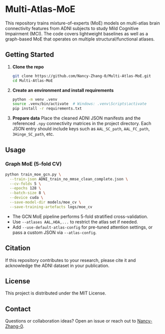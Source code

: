 # Multi-Atlas-MoE

This repository trains mixture-of-experts (MoE) models on multi-atlas brain connectivity features from ADNI subjects to study Mild Cognitive Impairment (MCI). The code covers lightweight baselines as well as a graph-based MoE that operates on multiple structural/functional atlases.

## Getting Started

1. **Clone the repo**
   ```bash
   git clone https://github.com/Nancy-Zhang-0/Multi-Atlas-MoE.git
   cd Multi-Atlas-MoE
   ```

2. **Create an environment and install requirements**
   ```bash
   python -m venv .venv
   source .venv/bin/activate  # Windows: .venv\Scripts\activate
   pip install -r requirements.txt
   ```

3. **Prepare data**
   Place the cleaned ADNI JSON manifests and the referenced `.npy` connectivity matrices in the project directory. Each JSON entry should include keys such as `AAL_SC_path`, `AAL_FC_path`, `3Hinge_SC_path`, etc.

## Usage

### Graph MoE (5-fold CV)
```bash
python train_moe_gcn.py \
  --train-json ADNI_train_no_mmse_clean_complete.json \
  --cv-folds 5 \
  --epochs 128 \
  --batch-size 8 \
  --device cuda \
  --save-model-dir models/moe_cv \
  --save-training-artefacts logs/moe_cv
```
- The GCN MoE pipeline performs 5-fold stratified cross-validation.
- Use `--atlases AAL,HOA,...` to restrict the atlas set if needed.
- Add `--use-default-atlas-config` for pre-tuned attention settings, or pass a custom JSON via `--atlas-config`.

## Citation

If this repository contributes to your research, please cite it and acknowledge the ADNI dataset in your publication.

## License

This project is distributed under the MIT License.

## Contact

Questions or collaboration ideas? Open an issue or reach out to [Nancy-Zhang-0](https://github.com/Nancy-Zhang-0).

